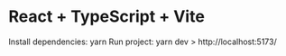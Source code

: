 # React + TypeScript + Vite

Install dependencies: yarn
Run project: yarn dev > http://localhost:5173/
